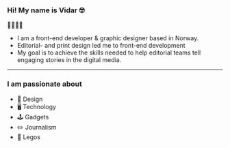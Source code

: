 ### Hi! My name is Vidar 🤓

📰👨🏻‍💻
- I am a front-end developer & graphic designer based in Norway.
- Editorial- and print design led me to front-end development
- My goal is to achieve the skills needed to help editorial teams tell engaging stories in the digital media.
---
### I am passionate about
- 🎨 Design
- 🖥 Technology
- 🕹 Gadgets
- ✏️ Journalism
- 🤩 Legos

<!--
**heiltutanvidare/heiltutanvidare** is a ✨ _special_ ✨ repository because its `README.md` (this file) appears on your GitHub profile.

Here are some ideas to get you started:

- 🔭 I’m currently working on ...
- 🌱 I’m currently learning ...
- 👯 I’m looking to collaborate on ...
- 🤔 I’m looking for help with ...
- 💬 Ask me about ...
- 📫 How to reach me: ...
- 😄 Pronouns: ...
- ⚡ Fun fact: ...
-->
